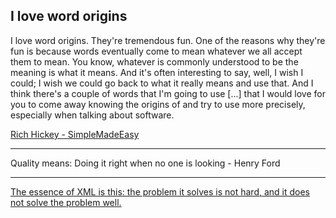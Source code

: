 ## I love word origins
I love word origins. They're tremendous fun. One of the reasons why they're fun is because words eventually come to mean whatever we all accept them to mean. You know, whatever is commonly understood to be the meaning is what it means. And it's often interesting to say, well, I wish I could; I wish we could go back to what it really means and use that. And I think there's a couple of words that I'm going to use [...] that I would love for you to come away knowing the origins of and try to use more precisely, especially when talking about software.

[Rich Hickey - SimpleMadeEasy](https://github.com/matthiasn/talk-transcripts/blob/master/Hickey_Rich/SimpleMadeEasy.md)

---
Quality means: Doing it right when no one is looking - Henry Ford

---
[The essence of XML is this: the problem it solves is not hard, and it does not solve the problem well.](http://homepages.inf.ed.ac.uk/wadler/papers/xml-essence/xml-essence.pdf)
